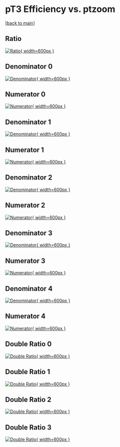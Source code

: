 # pT3 Efficiency vs. ptzoom

[[back to main](./)]



## Ratio

[![Ratio](../mtv/var/pT3_base_211_0_eff_ptzoom.png){ width=600px }](../mtv/var/pT3_base_211_0_eff_ptzoom.pdf)

## Denominator 0

[![Denominator](../mtv/den/pT3_base_211_0_eff_ptzoom_den0.png){ width=600px }](../mtv/den/pT3_base_211_0_eff_ptzoom_den0.pdf)

## Numerator 0

[![Numerator](../mtv/num/pT3_base_211_0_eff_ptzoom_num0.png){ width=600px }](../mtv/num/pT3_base_211_0_eff_ptzoom_num0.pdf)

## Denominator 1

[![Denominator](../mtv/den/pT3_base_211_0_eff_ptzoom_den1.png){ width=600px }](../mtv/den/pT3_base_211_0_eff_ptzoom_den1.pdf)

## Numerator 1

[![Numerator](../mtv/num/pT3_base_211_0_eff_ptzoom_num1.png){ width=600px }](../mtv/num/pT3_base_211_0_eff_ptzoom_num1.pdf)

## Denominator 2

[![Denominator](../mtv/den/pT3_base_211_0_eff_ptzoom_den2.png){ width=600px }](../mtv/den/pT3_base_211_0_eff_ptzoom_den2.pdf)

## Numerator 2

[![Numerator](../mtv/num/pT3_base_211_0_eff_ptzoom_num2.png){ width=600px }](../mtv/num/pT3_base_211_0_eff_ptzoom_num2.pdf)

## Denominator 3

[![Denominator](../mtv/den/pT3_base_211_0_eff_ptzoom_den3.png){ width=600px }](../mtv/den/pT3_base_211_0_eff_ptzoom_den3.pdf)

## Numerator 3

[![Numerator](../mtv/num/pT3_base_211_0_eff_ptzoom_num3.png){ width=600px }](../mtv/num/pT3_base_211_0_eff_ptzoom_num3.pdf)

## Denominator 4

[![Denominator](../mtv/den/pT3_base_211_0_eff_ptzoom_den4.png){ width=600px }](../mtv/den/pT3_base_211_0_eff_ptzoom_den4.pdf)

## Numerator 4

[![Numerator](../mtv/num/pT3_base_211_0_eff_ptzoom_num4.png){ width=600px }](../mtv/num/pT3_base_211_0_eff_ptzoom_num4.pdf)

## Double Ratio 0

[![Double Ratio](../mtv/ratio/pT3_base_211_0_eff_ptzoom_ratio0.png){ width=600px }](../mtv/ratio/pT3_base_211_0_eff_ptzoom_ratio0.pdf)

## Double Ratio 1

[![Double Ratio](../mtv/ratio/pT3_base_211_0_eff_ptzoom_ratio1.png){ width=600px }](../mtv/ratio/pT3_base_211_0_eff_ptzoom_ratio1.pdf)

## Double Ratio 2

[![Double Ratio](../mtv/ratio/pT3_base_211_0_eff_ptzoom_ratio2.png){ width=600px }](../mtv/ratio/pT3_base_211_0_eff_ptzoom_ratio2.pdf)

## Double Ratio 3

[![Double Ratio](../mtv/ratio/pT3_base_211_0_eff_ptzoom_ratio3.png){ width=600px }](../mtv/ratio/pT3_base_211_0_eff_ptzoom_ratio3.pdf)

